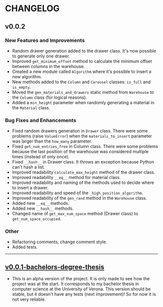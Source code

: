 # CHANGELOG

## v0.0.2

### New Features and Improvements
- Random drawer generation added to the drawer class. It's now possible to generate only one drawer.
- Improved `get_minimum_offset` method to calculate the minimum offset between columns in the warehouse.
- Created a new module called `Algorithm` where it's possible to insert a new algorithm.
- New methods added to the `Column` and `Carousel` classes: `is_full` and `is_empty`.
- Moved the `gen_materials_and_drawers` static method from `Warehouse` to the `Column` class (for logical reasons).
- Added a `min_height` parameter when randomly generating a material in the `Material` class.

### Bug Fixes and Enhancements
- Fixed random drawers generation in `Drawer` class. There were some problems (raise `ValueError`) when the
  `materials_to_insert` parameter was larger than the `how_many` parameter.
- Fixed `get_num_entries_free` in Column class. There were some problems because the last position of the warehouse was 
  considered multiple times (instead of only once).
- Fixed `__hash__` in Drawer class. It throws an exception because Python can't hash a list.
- Improved readability `calculate_max_height` method of the drawer class.
- Improved readability `__eq__` method for material class.
- Improved readability and naming of the methods used to decide where to insert a drawer.
- Improved readability and speed of the `_high_position_algorithm`.
- Improved readability of the `gen_rand` method in the `Warehouse` class.
- Added new `__eq__` methods.
- Added new `__hash__` methods.
- Changed name of `get_max_num_space` method (Drawer class) to `get_num_space_occupied`.

### Other
- Refactoring comments, change comment style.
- Added tests.

------------------------------------------------------------------------------------------------------------------------

## [v0.0.1-bachelors-degree-thesis](https://github.com/AndreVale69/simulator-automatic-warehouse/releases/tag/v0.0.1-bachelors-degree-thesis)
- This is an alpha version of the project. It is only made to see how the project was at the start. It corresponds to my bachelor thesis in computer science at the University of Verona. 
  This version should be stable, but it doesn't have any tests (next improvement)! So for now it is not very reliable.